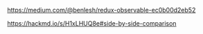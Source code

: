 https://medium.com/@benlesh/redux-observable-ec0b00d2eb52

https://hackmd.io/s/H1xLHUQ8e#side-by-side-comparison